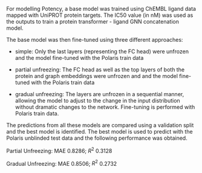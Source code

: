 For modelling Potency, a base model was trained using ChEMBL ligand data mapped with UniPROT protein targets. The IC50 value (in nM) was used as the outputs to train a protein transformer - ligand GNN concatenation model. 

The base model was then fine-tuned using three different approaches:

- simple: Only the last layers (representing the FC head) were unfrozen and the model fine-tuned with the Polaris train data

- partial unfreezing: The FC head as well as the top layers of both the protein and graph embeddings were unfrozen and and the model fine-tuned with the Polaris train data

- gradual unfreezing: The layers are unfrozen in a sequential manner, allowing the model to adjust to the change in the input distribution without dramatic changes to the network. Fine-tuning is performed with Polaris train data.

The predictions from all these models are compared using a validation split and the best model is identified. The best model is used to predict with the Polaris unblinded test data and the following performance was obtained.  

Partial Unfreezing: MAE 0.8286; $R^2$ 0.3128

Gradual Unfreezing: MAE 0.8506; $R^2$ 0.2732



